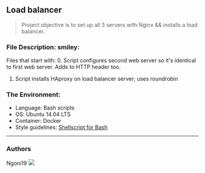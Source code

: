 ## Load balancer
> Project objective is to set up all 3 servers with Nginx && installs a load balancer.


### File Description: smiley:
Files that start with:
0. Script configures second web server so it's identical to first web server. Adds to HTTP header too.
1. Script installs HAproxy on load balancer server; uses roundrobin

### The Environment:
* Language: Bash scripts
* OS: Ubuntu 14.04 LTS
* Container: Docker
* Style guidelines: [Shellscript for Bash](https://github.com/koalaman/shellcheck)
---
### Authors
Ngoni19 <a href = "https://wa.me/+263776264077"><img src="https://img.icons8.com/fluent/48/000000/whatsapp.png"></a>

